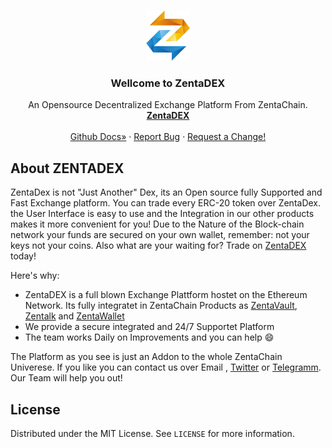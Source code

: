 <!--
*** Hey, Welcome to ZentaChains DEX, short ZentaDex. I hope you like it :)
-->



<!-- Zenta LOGO -->
<br />
<p align="center">
  <a href="zentachain.com">
    <img src="logo.png" alt="Logo" width="70" height="80">
  </a>

  <h3 align="center">Wellcome to ZentaDEX</h3>

  <p align="center">
   An Opensource Decentralized Exchange Platform From ZentaChain.
    <br />
    <a href="https://github.com/ZentaChain/Zentadex/tree/master/dex"><strong>ZentaDEX</strong></a>
    <br />
    <br />
    <a href="https://github.com/ZentaChain/Zentadex/tree/master/dex">Github Docs»</a>
    ·
    <a href="https://github.com/ZentaChain/Zentadex/tree/master/dex">Report Bug</a>
    ·
    <a href="https://github.com/ZentaChain/Zentadex/tree/master/dex">Request a Change!</a>
  </p>
</p>



<!-- ABOUT ZENTADEX -->
## About ZENTADEX
ZentaDex is not "Just Another" Dex, its an Open source fully Supported and Fast Exchange platform. You can trade every ERC-20 token over ZentaDex. the User Interface is easy to use and the Integration in our other products makes it more convenient for you! Due to the Nature of the Block-chain network your funds are secured on your own wallet, remember: not your keys not your coins. Also what are your waiting for? Trade on [ZentaDEX](http://www.zentalk.chat/) today!


Here's why:
* ZentaDEX is a full blown Exchange Plattform hostet on the Ethereum Network. Its fully integratet in ZentaChain Products  as [ZentaVault](), [Zentalk](http://www.zentalk.chat/) and [ZentaWallet]()
* We provide a secure integrated and 24/7 Supportet Platform 
* The team works Daily on Improvements and you can help :smile:

The Platform as you see is just an Addon to the whole ZentaChain Univerese. If you like you can contact us over Email , [Twitter](https://twitter.com/zentachain) or [Telegramm](https://t.me/ZentachainOfficialChat). Our Team will help you out!

<!-- LICENSE -->
## License

Distributed under the MIT License. See `LICENSE` for more information.
